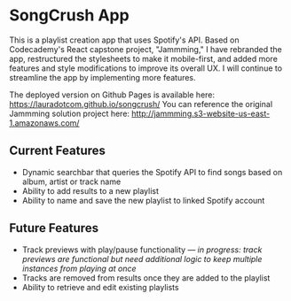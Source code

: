 # SongCrush App

This is a playlist creation app that uses Spotify's API. Based on Codecademy's React capstone project, "Jammming," I have rebranded the app, restructured the stylesheets to make it mobile-first, and added more features and style modifications to improve its overall UX. I will continue to streamline the app by implementing more features.

The deployed version on Github Pages is available here: https://lauradotcom.github.io/songcrush/
You can reference the original Jammming solution project here: http://jammming.s3-website-us-east-1.amazonaws.com/ 

## Current Features

- Dynamic searchbar that queries the Spotify API to find songs based on album, artist or track name 
- Ability to add results to a new playlist
- Ability to name and save the new playlist to linked Spotify account

## Future Features

- Track previews with play/pause functionality — *in progress: track previews are functional but need additional logic to keep multiple instances from playing at once*
- Tracks are removed from results once they are added to the playlist
- Ability to retrieve and edit existing playlists
